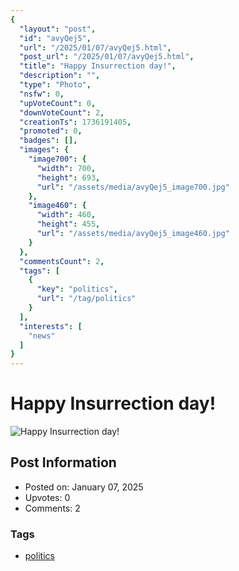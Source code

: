 ```yaml
---
{
  "layout": "post",
  "id": "avyQej5",
  "url": "/2025/01/07/avyQej5.html",
  "post_url": "/2025/01/07/avyQej5.html",
  "title": "Happy Insurrection day!",
  "description": "",
  "type": "Photo",
  "nsfw": 0,
  "upVoteCount": 0,
  "downVoteCount": 2,
  "creationTs": 1736191405,
  "promoted": 0,
  "badges": [],
  "images": {
    "image700": {
      "width": 700,
      "height": 693,
      "url": "/assets/media/avyQej5_image700.jpg"
    },
    "image460": {
      "width": 460,
      "height": 455,
      "url": "/assets/media/avyQej5_image460.jpg"
    }
  },
  "commentsCount": 2,
  "tags": [
    {
      "key": "politics",
      "url": "/tag/politics"
    }
  ],
  "interests": [
    "news"
  ]
}
---
```


# Happy Insurrection day!

![Happy Insurrection day!](/assets/media/avyQej5_image700.jpg)

## Post Information

- Posted on: January 07, 2025
- Upvotes: 0
- Comments: 2

### Tags

- [politics](/tag/politics)
